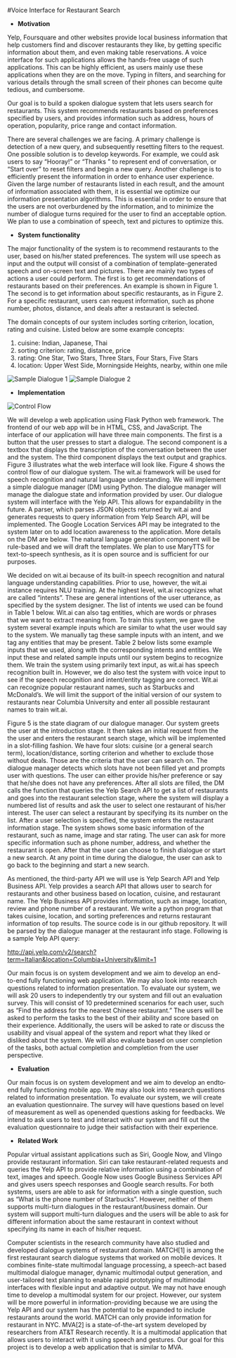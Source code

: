 #Voice Interface for Restaurant Search
* **Motivation**

Yelp, Foursquare and other websites provide local business information that help customers find and discover restaurants they like, by getting specific information about them, and even making table reservations. A voice interface for such applications allows the hands-free usage of such applications. This can be highly efficient, as users mainly use these applications when they are on the move. Typing in filters, and searching for various details through the small screen of their phones can become quite tedious, and cumbersome.

Our goal is to build a spoken dialogue system that lets users search for restaurants. This system recommends restaurants based on preferences specified by users, and provides information such as address, hours of operation, popularity, price range and contact information.

There are several challenges we are facing. A primary challenge is detection of a new query, and subsequently resetting filters to the request. One possible solution is to develop keywords. For example, we could ask users to say “Hooray!” or “Thanks <Application Name>” to represent end of conversation, or “Start over” to reset filters and begin a new query. Another challenge is to efficiently present the information in order to enhance user experience. Given the large number of restaurants listed in each result, and the amount of information associated with them, it is essential we optimize our information presentation algorithms. This is essential in order to ensure that the users are not overburdened by the information, and to minimize the number of dialogue turns required for the user to find an acceptable option. We plan to use a combination of speech, text and pictures to optimize this.

* **System functionality**

The major functionality of the system is to recommend restaurants to the user, based on his/her stated preferences. The system will use speech as input and the output will consist of a combination of template-generated speech and on-screen text and pictures. There are mainly two types of actions a user could perform. The first is to get recommendations of restaurants based on their preferences. An example is shown in Figure 1. The second is to get information about specific restaurants, as in Figure 2. For a specific restaurant, users can request information, such as phone number, photos, distance, and deals after a restaurant is selected. 

The domain concepts of our system includes sorting criterion, location, rating and cuisine. Listed below are some example concepts:

   1. cuisine: Indian, Japanese, Thai
   2. sorting criterion: rating, distance, price
   3. rating: One Star, Two Stars, Three Stars, Four Stars, Five Stars
   4. location: Upper West Side, Morningside Heights, nearby, within one mile

![Sample Dialogue 1](http://i.imgur.com/voYykBz.jpg)
![Sample Dialogue 2](http://i.imgur.com/khTuWSG.jpg)

* **Implementation**

![Control Flow](http://i.imgur.com/WyOqx4A.jpg)

We will develop a web application using Flask Python web framework. The frontend of our web app will be in HTML, CSS, and JavaScript. The interface of our application will have three main components. The first is a button that the user presses to start a dialogue. The second component is a textbox that displays the transcription of the conversation between the user and the system. The third component displays the text output and graphics. Figure 3 illustrates what the web interface will look like. Figure 4 shows the control flow of our dialogue system. The wit.ai framework will be used for speech recognition and natural language understanding. We will implement a simple dialogue manager (DM) using Python. The dialogue manager will manage the dialogue state and information provided by user. Our dialogue system will interface with the Yelp API. This allows for expandability in the future. A parser, which parses JSON objects returned by wit.ai and generates requests to query information from Yelp Search API, will be implemented. The Google Location Services API may be integrated to the system later on to add location awareness to the application. More details on the DM are below. The natural language generation component will be rule-based and we will draft the templates. We plan to use MaryTTS for text-to-speech synthesis, as it is open source and is sufficient for our purposes. 

We decided on wit.ai because of its built-in speech recognition and natural language understanding capabilities. Prior to use, however, the wit.ai instance requires NLU training. At the highest level, wit.ai recognizes what are called “intents”. These are general intentions of the user utterance, as specified by the system designer. The list of intents we used can be found in Table 1 below.  Wit.ai can also tag entities, which are words or phrases that we want to extract meaning from. To train this system, we gave the system several example inputs which are similar to what the user would say to the system. We manually tag these sample inputs with an intent, and we tag any entities that may be present. Table 2 below lists some example inputs that we used, along with the corresponding intents and entities. We input these and related sample inputs until our system begins to recognize them. We train the system using primarily text input, as wit.ai has speech recognition built in. However, we do also test the system with voice input to see if the speech recognition and intent/entity tagging are correct. Wit.ai can recognize popular restaurant names, such as Starbucks and McDonald’s. We will limit the support of the initial version of our system to restaurants near Columbia University and enter all possible restaurant names to train wit.ai.

Figure 5 is the state diagram of our dialogue manager. Our system greets the user at the introduction stage. It then takes an initial request from the the user and enters the restaurant search stage, which will be implemented in a slot-filling fashion. We have four slots: cuisine (or a general search term), location/distance, sorting criterion and whether to exclude those without deals. Those are the criteria that the user can search on. The dialogue manager detects which slots have not been filled yet and prompts user with questions. The user can either provide his/her preference or say that he/she does not have any preferences. After all slots are filled, the DM calls the function that queries the Yelp Search API to get a list of restaurants and goes into the restaurant selection stage, where the system will display a numbered list of results and ask the user to select one restaurant of his/her interest. The user can select a restaurant by specifying its its number on the list. After a user selection is specified, the system enters the  restaurant information stage. The system shows some basic information of the restaurant, such as name, image and star rating. The user can ask for more specific information such as phone number, address, and whether the restaurant is open. After that the user can choose to finish dialogue or start a new search. At any point in time during the dialogue, the user can ask to go back to the beginning and start a new search.


As mentioned, the third-party API we will use is Yelp Search API and Yelp Business API. Yelp provides a search API that allows user to search for restaurants and other business based on location, cuisine, and restaurant name. The Yelp Business API provides information, such as image, location, review and phone number of a restaurant. We write a python program that takes cuisine, location, and sorting preferences and returns restaurant information of top results. The source code is in our github repository. It will be parsed by the dialogue manager at the restaurant info stage. Following is a sample Yelp API query: 

http://api.yelp.com/v2/search?term=Italian&location=Columbia+University&limit=1

Our main focus is on system development and we aim to develop an end-to-end fully functioning web application. We may also look into research questions related to information presentation. To evaluate our system, we will ask 20 users to independently try our system and fill out an evaluation survey. This will consist of 10 predetermined scenarios for each user, such as “Find the address for the nearest Chinese restaurant.” The users will be asked to perform the tasks to the best of their ability and score based on their experience. Additionally, the users will be asked to rate or discuss the usability and visual appeal of the system and report what they liked or disliked about the system.  We will also evaluate based on user completion of the tasks, both actual completion and completion from the user perspective.

* **Evaluation**

Our main focus is on system development and we aim to develop an end­to­end fully functioning mobile app. We may also look into research questions related to information presentation. To evaluate our system, we will create an evaluation questionnaire. The survey will have questions based on level of measurement as well as open­ended questions asking for feedbacks. We intend to ask users to test and interact with our system and fill out the evaluation questionnaire to judge their satisfaction with their experience.

* **Related Work**

Popular virtual assistant applications such as Siri, Google Now, and Vlingo provide restaurant information. Siri can take restaurant-related requests and queries the Yelp API to provide relative information using a combination of text, images and speech. Google Now uses Google Business Services API and gives users speech responses and Google search results. For both systems, users are able to ask for information with a single question, such as “What is the phone number of Starbucks”. However, neither of them supports multi-turn dialogues in the restaurant/business domain.  Our system will support multi-turn dialogues and the users will be able to ask for different information about the same restaurant in context without specifying its name in each of his/her request.

Computer scientists in the research community have also studied and developed dialogue systems of restaurant domain. MATCH[1] is among the first restaurant search dialogue systems that worked on mobile devices. It combines finite-state multimodal language processing, a speech-act based multimodal dialogue manager, dynamic multimodal output generation, and user-tailored text planning to enable rapid prototyping of multimodal interfaces with flexible input and adaptive output. We may not have enough time to develop a multimodal system for our project. However, our system will be more powerful in information-providing because we are using the Yelp API and our system has the potential to be expanded to include restaurants around the world. MATCH can only provide information for restaurant in NYC. MVA[2] is a state-of-the-art system developed by researchers from AT&T Research recently. It is a multimodal application that allows users to interact with it using speech and gestures. Our goal for this project is to develop a web application that is similar to MVA.

